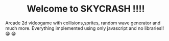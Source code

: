 
  
 <h1 align = "center"> Welcome to SKYCRASH !!!!</h1>

Arcade 2d videogame with collisions,sprites, random wave generator and much more. Everything implemented using only javascript and no libraries!! :grin: :grin:




